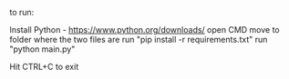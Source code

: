 to run:

Install Python - https://www.python.org/downloads/
open CMD
move to folder where the two files are
run "pip install -r requirements.txt"
run "python main.py"

Hit CTRL+C to exit
